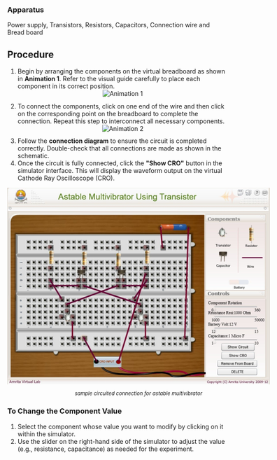 
### Apparatus
 

Power supply, Transistors, Resistors, Capacitors, Connection wire and Bread board





<h2>Procedure</h2>

<ol>
  <li>
    Begin by arranging the components on the virtual breadboard as shown in <strong>Animation 1</strong>. Refer to the visual guide carefully to place each component in its correct position.
  </li>

 
<div style="display: block; margin-left: auto; margin-right: auto; text-align: center; width: fit-content;"><img src="./images/connection1.gif" alt="Animation 1" style="max-width: 300px; height: auto;"><p style="text-align: center; font-size: smaller; font-style: italic;"></p></div>


  <li>
    To connect the components, click on one end of the wire and then click on the corresponding point on the breadboard to complete the connection. Repeat this step to interconnect all necessary components.
  </li>

  <div style="display: block; margin-left: auto; margin-right: auto; text-align: center; width: fit-content;"><img src="./images/connection2.gif" alt="Animation 2" style="max-width: 300px; height: auto;"><p style="text-align: center; font-size: smaller; font-style: italic;"></p></div>
  
  <li>
    Follow the <strong>connection diagram</strong> to ensure the circuit is completed correctly. Double-check that all connections are made as shown in the schematic.
  </li>
  <li>
    Once the circuit is fully connected, click the <strong>"Show CRO"</strong> button in the simulator interface. This will display the waveform output on the virtual Cathode Ray Oscilloscope (CRO).
  </li>
</ol>

<div style="display: block; margin-left: auto; margin-right: auto; text-align: center; width: fit-content;"><img src="./images/figure5.jpg" alt="Figure 5" style="max-width: 600px; height: auto;"><p style="text-align: center; font-size: smaller; font-style: italic;">sample circuited connection for astable multivibrator</p></div>

<h3>To Change the Component Value</h3>

<ol>
  <li>
    Select the component whose value you want to modify by clicking on it within the simulator.
  </li>
  <li>
    Use the slider on the right-hand side of the simulator to adjust the value (e.g., resistance, capacitance) as needed for the experiment.
  </li>
</ol>


